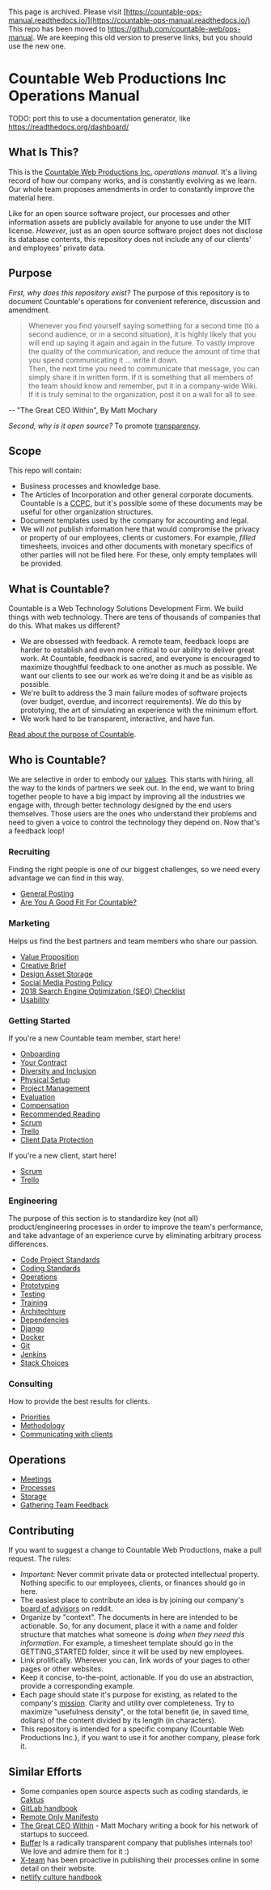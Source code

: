 This page is archived. Please visit [https://countable-ops-manual.readthedocs.io/](https://countable-ops-manual.readthedocs.io/)
This repo has been moved to https://github.com/countable-web/ops-manual. We are keeping this old version to preserve links, but you should use the new one.

# Countable Web Productions Inc Operations Manual

TODO: port this to use a documentation generator, like https://readthedocs.org/dashboard/

## What Is This?

This is the [Countable Web Productions Inc.](http://countable.ca) *operations manual*. It's a living record of how our company works, and is constantly evolving as we learn. Our whole team proposes amendments in order to constantly improve the material here.

Like for an open source software project, our processes and other information assets are publicly available for anyone to use under the MIT license. *However*, just as an open source software project does not disclose its database contents, this repository does not include any of our clients' and employees' private data.

## Purpose

*First, why does this repository exist?* The purpose of this repository is to document Countable's operations for convenient reference, discussion and amendment.

> Whenever you find yourself saying something for a second time (to a second audience, or in a second situation), it is highly likely that you will end up saying it again and again in the future.  To vastly improve the quality of the communication, and reduce the amount of time that you spend communicating it … write it down.  
> Then, the next time you need to communicate that message, you can simply share it in written form.  If it is something that all members of the team should know and remember, put it in a company-wide Wiki.  If it is truly seminal to the organization, post it on a wall for all to see.

-- "The Great CEO Within", By Matt Mochary

*Second, why is it open source?* To promote [transparency](./TRANSPARENCY.md).

## Scope

This repo will contain:
  * Business processes and knowledge base.
  * The Articles of Incorporation and other general corporate documents. Countable is a [CCPC](http://www.cra-arc.gc.ca/E/pub/tp/it458r2/it458r2-e.html), but it's possible some of these documents may be useful for other organization structures.
  * Document templates used by the company for accounting and legal.
  * We will *not* publish information here that would compromise the privacy or property of our employees, clients or customers. For example, _filled_ timesheets, invoices and other documents with monetary specifics of other parties will not be filed here. For these, only empty templates will be provided.

## What is Countable?

Countable is a Web Technology Solutions Development Firm. We build things with web technology. There are tens of thousands of companies that do this. What makes us different?
  * We are obsessed with feedback. A remote team, feedback loops are harder to establish and even more critical to our ability to deliver great work. At Countable, feedback is sacred, and everyone is encouraged to maximize thoughtful feedback to one another as much as possible. We want our clients to see our work as we're doing it and be as visible as possible.
  * We're built to address the 3 main failure modes of software projects (over budget, overdue, and incorrect requirements). We do this by prototying, the art of simulating an experience with the minimum effort.
  * We work hard to be transparent, interactive, and have fun.

[Read about the purpose of Countable](./PURPOSE.md).

## Who is Countable?

We are selective in order to embody our [values](./VALUES.md). This starts with hiring, all the way to the kinds of partners we seek out. In the end, we want to bring together people to have a big impact by improving all the industries we engage with, through better technology designed by the end users themselves. Those users are the ones who understand their problems and need to given a voice to control the technology they depend on. Now that's a feedback loop!

### Recruiting
Finding the right people is one of our biggest challenges, so we need every advantage we can find in this way.
  * [General Posting](./peopleops/recruiting/README.md)
  * [Are You A Good Fit For Countable?](./peopleops/recruiting/FIT.md)

### Marketing
Helps us find the best partners and team members who share our passion.
  * [Value Proposition](./marketing/VALUE_PROP.md)
  * [Creative Brief](./marketing/CREATIVE_BRIEF.md)
  * [Design Asset Storage](./marketing/NON_CODE_ASSETS.md)
  * [Social Media Posting Policy](./marketing/SOCIAL_MEDIA.md)
  * [2018 Search Engine Optimization (SEO) Checklist](./marketing/2018_SEO_CHECKLIST.md)
  * [Usability](./marketing/USABILITY.md)

### Getting Started
If you're a new Countable team member, start here!
  * [Onboarding](./peopleops/getting_started/ONBOARDING.md)
  * [Your Contract](./peopleops/getting_started/ASSOCIATE_AGREEMENT.md)
  * [Diversity and Inclusion](./peopleops/getting_started/DIVERSITY_AND_INCLUSION.md)
  * [Physical Setup](./peopleops/getting_started/PHYSICAL_SETUP.md)
  * [Project Management](./peopleops/getting_started/PROJECT_MANAGEMENT.md)
  * [Evaluation](./peopleops/getting_started/EVALUATION.md)
  * [Compensation](./peopleops/getting_started/COMPENSATION.md)
  * [Recommended Reading](./peopleops/getting_started/RECOMMENDED_READING.md)
  * [Scrum](./peopleops/getting_started/SCRUM.md)
  * [Trello](./peopleops/getting_started/TRELLO.md)
  * [Client Data Protection](./peopleops/getting_started/CLIENT_DATA_PROTECTION.md)

If you're a new client, start here!
  * [Scrum](./peopleops/getting_started/SCRUM.md)
  * [Trello](./peopleops/getting_started/TRELLO.md)

### Engineering
The purpose of this section is to standardize key (not all) product/engineering processes in order to improve the team's performance, and take advantage of an experience curve by eliminating arbitrary process differences.
  * [Code Project Standards](./product/engineering/CODE_PROJECT_STANDARDS.md)
  * [Coding Standards](./product/engineering/CODING_STANDARDS.md)
  * [Operations](./product/engineering/OPERATIONS.md)
  * [Prototyping](./product/engineering/PROTOTYPING.md)
  * [Testing](./product/engineering/TESTING.md)
  * [Training](./product/engineering/TRAINING.md)
  * [Architechture](./product/engineering/ARCHITECTURE.md)
  * [Dependencies](./product/engineering/DEPENDENCIES.md)
  * [Django](./product/engineering/DJANGO.md)
  * [Docker](./product/engineering/DOCKER.md)
  * [Git](./product/engineering/GIT.md)
  * [Jenkins](./product/engineering/JENKINS.md)
  * [Stack Choices](./product/engineering/STACK_CHOICES.md)
  

  
### Consulting
How to provide the best results for clients.
  * [Priorities](./admin/consulting/PRIORITIES.md)
  * [Methodology](./admin/consulting/METHODOLOGY.md)
  * [Communicating with clients](./admin/consulting/COMMUNICATING_WITH_CLIENTS.md)

## Operations
  * [Meetings](./admin/MEETINGS.md)    
  * [Processes](./admin/PROCESSES.md)
  * [Storage](./admin/STORAGE.md)
  * [Gathering Team Feedback](./admin/TEAM_FEEDBACK_PROCESS.md)

## Contributing
If you want to suggest a change to Countable Web Productions, make a pull request. The rules:
   * *Important*: Never commit private data or protected intellectual property. Nothing specific to our employees, clients, or finances should go in here.
   * The easiest place to contribute an idea is by joining our company's [board of advisors](https://www.reddit.com/r/countableweb) on reddit.
   * Organize by "context". The documents in here are intended to be actionable. So, for any document, place it with a name and folder structure that matches what someone is *doing when they need this information*. For example, a timesheet template should go in the GETTING_STARTED folder, since it will be used by new employees.
   * Link prolifically. Wherever you can, link words of your pages to other pages or other websites.
   * Keep it concise, to-the-point, actionable. If you do use an abstraction, provide a corresponding example.
   * Each page should state it's purpose for existing, as related to the company's [mission](./MISSION.md). Clarity and utility over completeness. Try to maximize "usefulness density", or the total benefit (ie, in saved time, dollars) of the content divided by its length (in characters).
   * This repository is intended for a specific company (Countable Web Productions Inc.), if you want to use it for another company, please fork it.

## Similar Efforts

  * Some companies open source aspects such as coding standards, ie [Caktus](https://github.com/caktus/developer-documentation)
  * [GitLab handbook](https://about.gitlab.com/handbook/)
  * [Remote Only Manifesto](https://www.remoteonly.org/)
  * [The Great CEO Within](https://docs.google.com/document/d/1ZJZbv4J6FZ8Dnb0JuMhJxTnwl-dwqx5xl0s65DE3wO8/preview#) - Matt Mochary writing a book for his network of startups to succeed.
  * [Buffer](https://open.buffer.com/) Is a radically transparent company that publishes internals too! We love and admire them for it :)
  * [X-team](https://x-team.com/remote-team-guide/) has been proactive in publishing their processes online in some detail on their website.
  * [netlify culture handbook](https://github.com/netlify/culture-handbook/blob/master/values.md)
